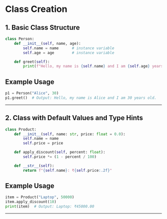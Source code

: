 # Class Creation

## 1. Basic Class Structure

```python
class Person:
    def __init__(self, name, age):
        self.name = name      # instance variable
        self.age = age        # instance variable

    def greet(self):
        print(f"Hello, my name is {self.name} and I am {self.age} years old.")
```

## Example Usage
```python
p1 = Person("Alice", 30)
p1.greet()  # Output: Hello, my name is Alice and I am 30 years old.
```
---

## 2. Class with Default Values and Type Hints

```python
class Product:
    def __init__(self, name: str, price: float = 0.0):
        self.name = name
        self.price = price

    def apply_discount(self, percent: float):
        self.price *= (1 - percent / 100)

    def __str__(self):
        return f"{self.name}: ₹{self.price:.2f}"
```

## Example Usage
```python
item = Product("Laptop", 50000)
item.apply_discount(10)
print(item)  # Output: Laptop: ₹45000.00
```
---
